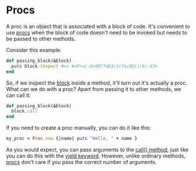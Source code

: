 # Procs

A proc is an object that is associated with a block of code. It's convenient to use [procs](http://www.ruby-doc.org/core-2.1.2/Proc.html) when the block of code doesn't need to be invoked but needs to be passed to other methods. 

Consider this example:

````ruby
def passing_block(&block)
  puts block.inspect #=> #<Proc:0x007fd63c1cfec0@(irb):63>
end
````

So, if we inspect the [block](https://github.com/makersacademy/course/blob/master/pills/blocks.md) inside a method, it'll turn out it's actually a proc. What can we do with a proc? Apart from passing it to other methods, we can call it:

````ruby
def passing_block(&block)
  block.call
end
````

If you need to create a proc manually, you can do it like this:

````ruby
my_proc = Proc.new {|name| puts "Hello, " + name }
````

As you would expect, you can pass arguments to the [call() method](http://www.ruby-doc.org/core-2.1.2/Proc.html#method-i-call), just like you can do this with the [yield keyword](http://www.ruby-doc.org/core-2.1.2/Proc.html#method-i-yield). However, unlike ordinary methods, [procs](http://www.ruby-doc.org/core-2.1.2/Proc.html) don't care if you pass the correct number of arguments.


